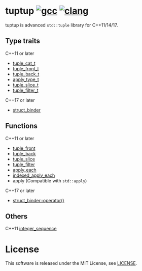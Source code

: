 # tuptup [![gcc](https://github.com/akisute514/tuptup/actions/workflows/gcc-test.yml/badge.svg)](https://github.com/akisute514/tuptup/actions/workflows/gcc-test.yml) [![clang](https://github.com/akisute514/tuptup/actions/workflows/clang-test.yml/badge.svg)](https://github.com/akisute514/tuptup/actions/workflows/clang-test.yml)

tuptup is advanced `std::tuple` library for C++11/14/17.


## Type traits

C++11 or later
- [tuple_cat_t](docs/tuple_cat_t.md)
- [tuple_front_t](docs/usefull_alias.md)
- [tuple_back_t](docs/usefull_alias.md)
- [apply_type_t](docs/apply_type.md)
- [tuple_slice_t](docs/tuple_slice.md)
- [tuple_filter_t](docs/tuple_filter.md)

C++17 or later
- [struct_binder](docs/struct_binder.md)

## Functions

C++11 or later
- [tuple_front](docs/get_alias.md)
- [tuple_back](docs/usefull_alias.md)
- [tuple_slice](docs/tuple_slice.md)
- [tuple_filter](docs/tuple_filter.md)
- [apply_each](docs/apply_each.md)
- [indexed_apply_each](docs/indexed_apply_each.md)
- apply (Compatible with `std::apply`)

C++17 or later
- [struct_binder::operator()](docs/struct_binder.md)

## Others

C++11 [integer_sequence](docs/integer_sequence.md)


# License
This software is released under the MIT License, see [LICENSE](LICENSE).
